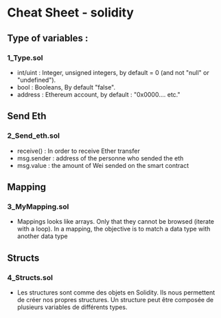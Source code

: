 # Cheat Sheet - solidity 
## Type of variables :
### 1_Type.sol
- int/uint : Integer, unsigned integers, by default = 0 (and not "null" or "undefined").
- bool : Booleans, By default "false".
- address : Ethereum account, by default : "0x0000.... etc."
## Send Eth
### 2_Send_eth.sol
- receive() : In order to receive Ether transfer
- msg.sender : address of the personne who sended the eth
- msg.value : the amount of Wei sended on the smart contract

## Mapping 
### 3_MyMapping.sol
- Mappings looks like arrays. Only that they cannot be browsed (iterate with a loop). In a mapping, the objective is to match a data type with another data type

## Structs
### 4_Structs.sol
- Les structures sont comme des objets en Solidity. Ils nous permettent de créer nos propres structures. Un structure peut être composée de plusieurs variables de différents types.